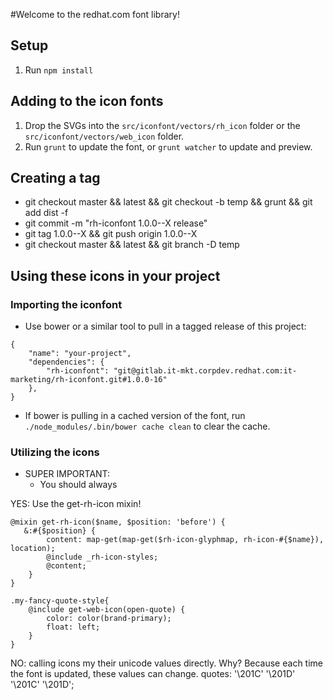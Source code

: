 #Welcome to the redhat.com font library!

## Setup

1. Run `npm install`


## Adding to the icon fonts

1. Drop the SVGs into the `src/iconfont/vectors/rh_icon` folder or the `src/iconfont/vectors/web_icon` folder.
2. Run `grunt` to update the font, or `grunt watcher` to update and preview.


## Creating a tag

*  git checkout master && latest && git checkout -b temp && grunt && git add dist -f
*  git commit -m "rh-iconfont 1.0.0--X release"
*  git tag 1.0.0--X && git push origin 1.0.0--X
*  git checkout master && latest && git branch -D temp


## Using these icons in your project

### Importing the iconfont
* Use bower or a similar tool to pull in a tagged release of this project:

```
{
    "name": "your-project",
    "dependencies": {
        "rh-iconfont": "git@gitlab.it-mkt.corpdev.redhat.com:it-marketing/rh-iconfont.git#1.0.0-16"
    },
}
```

* If bower is pulling in a cached version of the font, run `./node_modules/.bin/bower cache clean` to clear the cache.

### Utilizing the icons

* SUPER IMPORTANT:
    * You should always 

YES: Use the get-rh-icon mixin!

```
@mixin get-rh-icon($name, $position: 'before') {
   &:#{$position} {
        content: map-get(map-get($rh-icon-glyphmap, rh-icon-#{$name}), location);
        @include _rh-icon-styles;
        @content;
    }
}
```
```
.my-fancy-quote-style{
    @include get-web-icon(open-quote) {
        color: color(brand-primary);
        float: left;
    }
}
```

NO: calling icons my their unicode values directly. Why? Because each time the font is updated, these values can change. 
    quotes: '\201C' '\201D' '\201C' '\201D';
